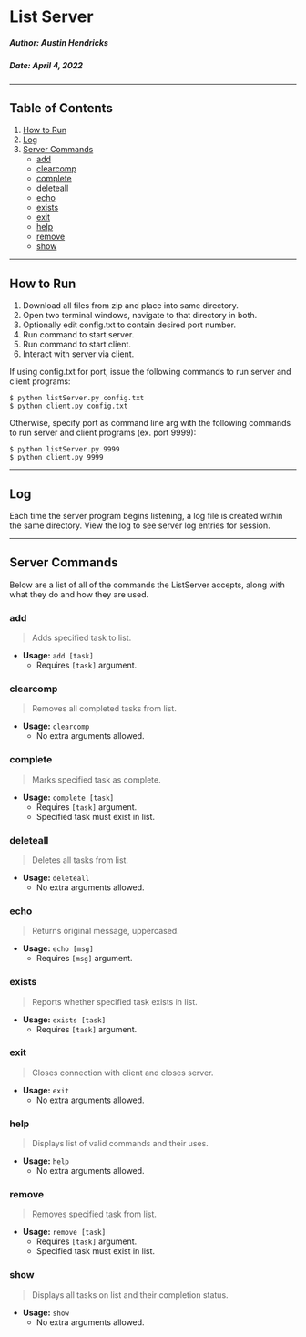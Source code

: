 # List Server
##### **Author:** Austin Hendricks
##### **Date:** April 4, 2022

---
## Table of Contents
1. [How to Run](#how-to-run)
2. [Log](#log)
3. [Server Commands](#server-commands)
    - [add](#add)
    - [clearcomp](#clearcomp)
    - [complete](#complete)
    - [deleteall](#deleteall)
    - [echo](#echo)
    - [exists](#exists)
    - [exit](#exit)
    - [help](#help)
    - [remove](#remove)
    - [show](#show)

---
## How to Run
1. Download all files from zip and place into same directory.
2. Open two terminal windows, navigate to that directory in both.
3. Optionally edit config.txt to contain desired port number.
4. Run command to start server.
5. Run command to start client.
6. Interact with server via client.

If using config.txt for port, issue the following commands to run server and client programs:
```
$ python listServer.py config.txt
$ python client.py config.txt
```

Otherwise, specify port as command line arg with the following commands to run server and client programs (ex. port 9999):
```
$ python listServer.py 9999
$ python client.py 9999
```

---
## Log
Each time the server program begins listening, a log file is created within the same directory.
View the log to see server log entries for session.

---
## Server Commands
Below are a list of all of the commands the ListServer accepts, along with what they do and how they are used.

### **add**
>Adds specified task to list.
- **Usage:** `add [task]`
    - Requires `[task]` argument.

### **clearcomp**
> Removes all completed tasks from list.
- **Usage:** `clearcomp`
    - No extra arguments allowed.

### **complete**
> Marks specified task as complete.
- **Usage:** `complete [task]`
    - Requires `[task]` argument.
    - Specified task must exist in list.

### **deleteall**
> Deletes all tasks from list.
- **Usage:** `deleteall`
    - No extra arguments allowed.

### **echo**
> Returns original message, uppercased.
- **Usage:** `echo [msg]`
    - Requires `[msg]` argument.

### **exists**
> Reports whether specified task exists in list.
- **Usage:** `exists [task]`
    - Requires `[task]` argument.

### **exit**
> Closes connection with client and closes server.
- **Usage:** `exit`
    - No extra arguments allowed.

### **help**
> Displays list of valid commands and their uses.
- **Usage:** `help`
    - No extra arguments allowed.

### **remove**
> Removes specified task from list.
- **Usage:** `remove [task]`
    - Requires `[task]` argument.
    - Specified task must exist in list.

### **show**
> Displays all tasks on list and their completion status.
- **Usage:** `show`
    - No extra arguments allowed.